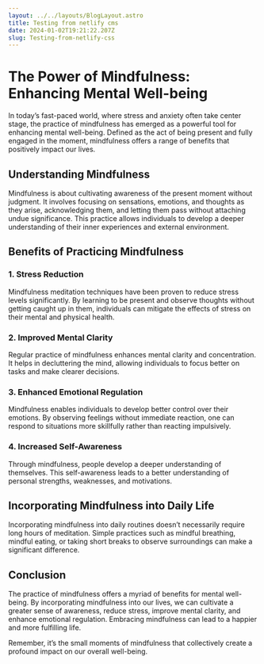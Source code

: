 ```yaml
---
layout: ../../layouts/BlogLayout.astro
title: Testing from netlify cms
date: 2024-01-02T19:21:22.207Z
slug: Testing-from-netlify-css
---
```

# The Power of Mindfulness: Enhancing Mental Well-being

In today’s fast-paced world, where stress and anxiety often take center stage, the practice of mindfulness has emerged as a powerful tool for enhancing mental well-being. Defined as the act of being present and fully engaged in the moment, mindfulness offers a range of benefits that positively impact our lives.

## Understanding Mindfulness

Mindfulness is about cultivating awareness of the present moment without judgment. It involves focusing on sensations, emotions, and thoughts as they arise, acknowledging them, and letting them pass without attaching undue significance. This practice allows individuals to develop a deeper understanding of their inner experiences and external environment.

## Benefits of Practicing Mindfulness

### 1. **Stress Reduction**
   Mindfulness meditation techniques have been proven to reduce stress levels significantly. By learning to be present and observe thoughts without getting caught up in them, individuals can mitigate the effects of stress on their mental and physical health.

### 2. **Improved Mental Clarity**
   Regular practice of mindfulness enhances mental clarity and concentration. It helps in decluttering the mind, allowing individuals to focus better on tasks and make clearer decisions.

### 3. **Enhanced Emotional Regulation**
   Mindfulness enables individuals to develop better control over their emotions. By observing feelings without immediate reaction, one can respond to situations more skillfully rather than reacting impulsively.

### 4. **Increased Self-Awareness**
   Through mindfulness, people develop a deeper understanding of themselves. This self-awareness leads to a better understanding of personal strengths, weaknesses, and motivations.

## Incorporating Mindfulness into Daily Life

Incorporating mindfulness into daily routines doesn’t necessarily require long hours of meditation. Simple practices such as mindful breathing, mindful eating, or taking short breaks to observe surroundings can make a significant difference.

## Conclusion

The practice of mindfulness offers a myriad of benefits for mental well-being. By incorporating mindfulness into our lives, we can cultivate a greater sense of awareness, reduce stress, improve mental clarity, and enhance emotional regulation. Embracing mindfulness can lead to a happier and more fulfilling life.

Remember, it’s the small moments of mindfulness that collectively create a profound impact on our overall well-being.
